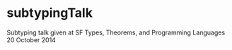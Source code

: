 subtypingTalk
=============

Subtyping talk given at SF Types, Theorems, and Programming Languages 20 October 2014
